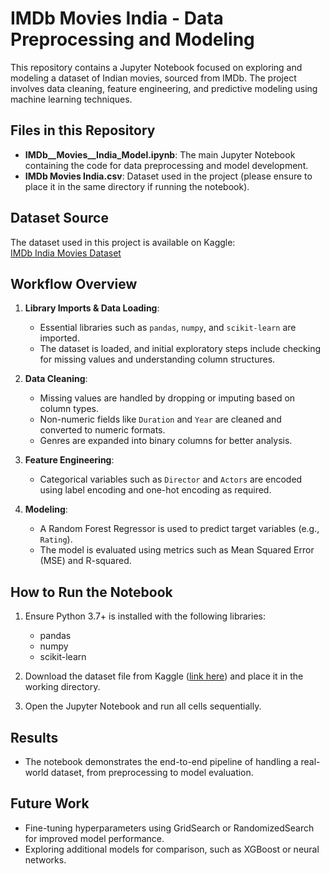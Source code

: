 # IMDb Movies India - Data Preprocessing and Modeling

This repository contains a Jupyter Notebook focused on exploring and modeling a dataset of Indian movies, sourced from IMDb. 
The project involves data cleaning, feature engineering, and predictive modeling using machine learning techniques.

## Files in this Repository
- **IMDb__Movies__India_Model.ipynb**: The main Jupyter Notebook containing the code for data preprocessing and model development.
- **IMDb Movies India.csv**: Dataset used in the project (please ensure to place it in the same directory if running the notebook).

## Dataset Source
The dataset used in this project is available on Kaggle:  
[IMDb India Movies Dataset](https://www.kaggle.com/datasets/adrianmcmahon/imdb-india-movies)

## Workflow Overview
1. **Library Imports & Data Loading**:
   - Essential libraries such as `pandas`, `numpy`, and `scikit-learn` are imported.
   - The dataset is loaded, and initial exploratory steps include checking for missing values and understanding column structures.

2. **Data Cleaning**:
   - Missing values are handled by dropping or imputing based on column types.
   - Non-numeric fields like `Duration` and `Year` are cleaned and converted to numeric formats.
   - Genres are expanded into binary columns for better analysis.

3. **Feature Engineering**:
   - Categorical variables such as `Director` and `Actors` are encoded using label encoding and one-hot encoding as required.

4. **Modeling**:
   - A Random Forest Regressor is used to predict target variables (e.g., `Rating`).
   - The model is evaluated using metrics such as Mean Squared Error (MSE) and R-squared.

## How to Run the Notebook
1. Ensure Python 3.7+ is installed with the following libraries:
   - pandas
   - numpy
   - scikit-learn

2. Download the dataset file from Kaggle ([link here](https://www.kaggle.com/datasets/adrianmcmahon/imdb-india-movies)) and place it in the working directory.

3. Open the Jupyter Notebook and run all cells sequentially.

## Results
- The notebook demonstrates the end-to-end pipeline of handling a real-world dataset, from preprocessing to model evaluation.

## Future Work
- Fine-tuning hyperparameters using GridSearch or RandomizedSearch for improved model performance.
- Exploring additional models for comparison, such as XGBoost or neural networks.
